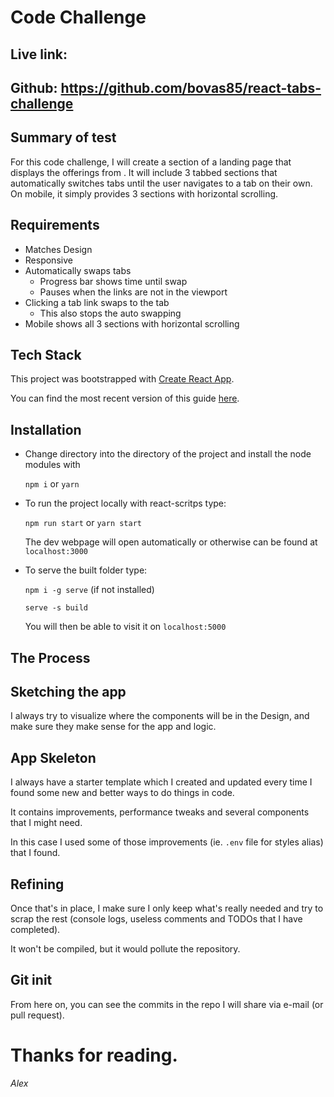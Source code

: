 #  Code Challenge

## Live link: 

## Github: https://github.com/bovas85/react-tabs-challenge

## Summary of test

For this code challenge, I will create a section of a landing page that displays the offerings from . It will include 3 tabbed sections that automatically switches tabs until the user navigates to a tab on their own. On mobile, it simply provides 3 sections with horizontal scrolling.

## Requirements

- Matches Design
- Responsive
- Automatically swaps tabs
  - Progress bar shows time until swap
  - Pauses when the links are not in the viewport
- Clicking a tab link swaps to the tab
  - This also stops the auto swapping
- Mobile shows all 3 sections with horizontal scrolling

## Tech Stack

This project was bootstrapped with [Create React App](https://github.com/facebookincubator/create-react-app).

You can find the most recent version of this guide [here](https://github.com/facebookincubator/create-react-app/blob/master/packages/react-scripts/template/README.md).

## Installation

- Change directory into the directory of the project and install the node modules with

  `npm i` or `yarn`

- To run the project locally with react-scritps type:

  `npm run start` or `yarn start`

  The dev webpage will open automatically or otherwise can be found at `localhost:3000`

- To serve the built folder type:

  `npm i -g serve` (if not installed)

  `serve -s build`

  You will then be able to visit it on `localhost:5000`

## The Process

## Sketching the app

I always try to visualize where the components will be in the Design, and make sure they make sense for the app and logic.

## App Skeleton

I always have a starter template which I created and updated every time I found some new and better ways to do things in code.

It contains improvements, performance tweaks and several components that I might need.

In this case I used some of those improvements (ie. `.env` file for styles alias) that I found.

## Refining

Once that's in place, I make sure I only keep what's really needed and try to scrap the rest (console logs, useless comments and TODOs that I have completed).

It won't be compiled, but it would pollute the repository.

## Git init

From here on, you can see the commits in the repo I will share via e-mail (or pull request).

# Thanks for reading.

_Alex_
